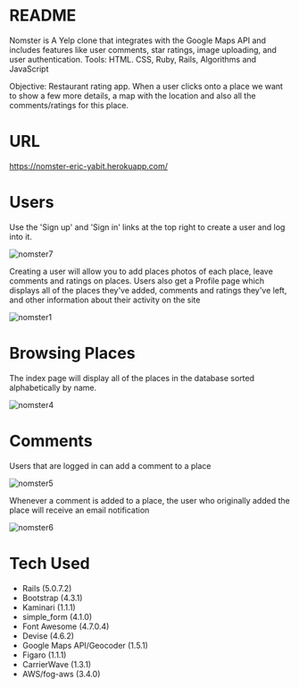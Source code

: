 # README

Nomster is A Yelp clone that integrates with the Google Maps API and includes features like user comments, star ratings, image uploading, and user authentication.
Tools: HTML. CSS, Ruby, Rails, Algorithms and JavaScript

Objective: Restaurant rating app. When a user clicks onto a place we want to show a few more details, a map with the location and also  all the comments/ratings for this place.


# URL

https://nomster-eric-yabit.herokuapp.com/

# Users

Use the 'Sign up' and 'Sign in' links at the top right to create a user and log into it.

![nomster7](https://user-images.githubusercontent.com/50501566/76135251-1b6c5e80-5ff3-11ea-8e44-c7faa62284c1.jpg)

Creating a user will allow you to add places  photos of each place,  leave comments and ratings on places. 
Users also get a Profile page which displays all of the places they've added, comments and ratings they've left, and other information about their activity on the site

![nomster1](https://user-images.githubusercontent.com/50501566/76135294-8e75d500-5ff3-11ea-8226-a13effc70065.jpg)

# Browsing Places

The index page will display all of the places in the database sorted alphabetically by name.

![nomster4](https://user-images.githubusercontent.com/50501566/76135323-f4625c80-5ff3-11ea-8be3-15d937806915.jpg)


# Comments

Users that are logged in can add a comment to a place

![nomster5](https://user-images.githubusercontent.com/50501566/76135510-6dae7f00-5ff5-11ea-9155-b3fc7343a0b4.jpg)


Whenever a comment is added to a place, the user who originally added the place will receive an email notification

![nomster6](https://user-images.githubusercontent.com/50501566/76135556-f1686b80-5ff5-11ea-97e3-19c4c15b0c43.jpg)

# Tech Used
- Rails (5.0.7.2)
- Bootstrap (4.3.1)
- Kaminari (1.1.1)
- simple_form (4.1.0)
- Font Awesome (4.7.0.4)
- Devise (4.6.2)
- Google Maps API/Geocoder (1.5.1)
- Figaro (1.1.1)
- CarrierWave (1.3.1)
- AWS/fog-aws (3.4.0)
